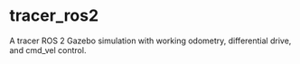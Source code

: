 # tracer_ros2
A tracer ROS 2 Gazebo simulation with working odometry, differential drive, and cmd_vel control.
